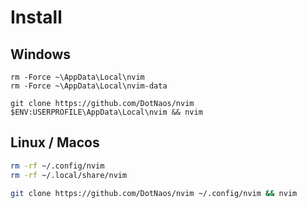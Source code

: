 # Install

## Windows

```pwsh
rm -Force ~\AppData\Local\nvim
rm -Force ~\AppData\Local\nvim-data
```

```pwsh
git clone https://github.com/DotNaos/nvim $ENV:USERPROFILE\AppData\Local\nvim && nvim
```

## Linux / Macos

```bash
rm -rf ~/.config/nvim
rm -rf ~/.local/share/nvim
```

```bash
git clone https://github.com/DotNaos/nvim ~/.config/nvim && nvim
```
